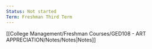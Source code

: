 ```yaml
---
Status: Not started
Term: Freshman Third Term
---
```

[[College Management/Freshman Courses/GED108 - ART APPRECIATION/Notes/Notes|Notes]]